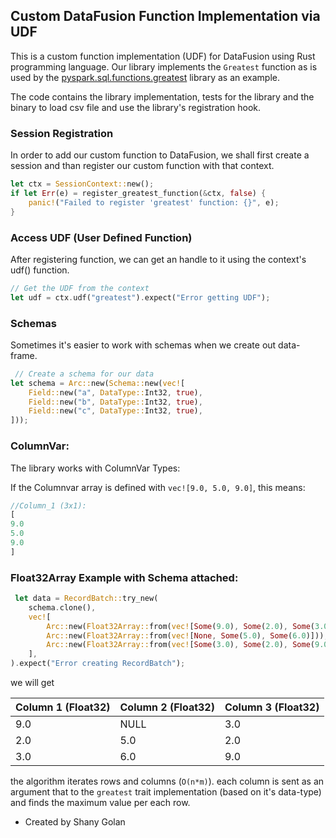 ## Custom DataFusion Function Implementation via UDF

This is a custom function implementation (UDF) for DataFusion using Rust programming language.
Our library implements the `Greatest` function as is used by the [pyspark.sql.functions.greatest](https://spark.apache.org/docs/latest/api/python/reference/pyspark.sql/api/pyspark.sql.functions.greatest.html) library as an example.

The code contains the library implementation, tests for the library and the binary to load csv file and use the library's registration hook.

### Session Registration
In order to add our custom function to DataFusion, we shall first create a session and than register our custom function with that context.

```rust
let ctx = SessionContext::new();
if let Err(e) = register_greatest_function(&ctx, false) {
    panic!("Failed to register 'greatest' function: {}", e);
}
```

### Access UDF (User Defined Function)
After registering function, we can get an handle to it using the context's udf() function.
```rust
// Get the UDF from the context
let udf = ctx.udf("greatest").expect("Error getting UDF");
```

### Schemas
Sometimes it's easier to work with schemas when we create out data-frame.
```rust
 // Create a schema for our data
let schema = Arc::new(Schema::new(vec![
    Field::new("a", DataType::Int32, true),
    Field::new("b", DataType::Int32, true),
    Field::new("c", DataType::Int32, true),
]));
```

### ColumnVar:
The library works with ColumnVar Types:

If the Columnvar array is defined with `vec![9.0, 5.0, 9.0]`, this means:

```rust
//Column_1 (3x1):
[
9.0
5.0
9.0
]
```

### Float32Array Example with Schema attached:
```rust
 let data = RecordBatch::try_new(
    schema.clone(),
    vec![
        Arc::new(Float32Array::from(vec![Some(9.0), Some(2.0), Some(3.0)])),
        Arc::new(Float32Array::from(vec![None, Some(5.0), Some(6.0)])),
        Arc::new(Float32Array::from(vec![Some(3.0), Some(2.0), Some(9.0)])),
    ],
).expect("Error creating RecordBatch");
```
we will get 

| Column 1 (Float32) | Column 2 (Float32) | Column 3 (Float32) |
|--------------------|--------------------|--------------------|
| 9.0                | NULL               | 3.0                |
| 2.0                | 5.0                | 2.0                |
| 3.0                | 6.0                | 9.0                |

the algorithm iterates rows and columns (`O(n*m)`).
each column is sent as an argument that to the `greatest` trait implementation (based on it's data-type) and finds the maximum value per each row.

- Created by Shany Golan
